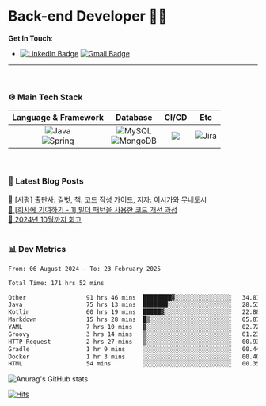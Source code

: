 # Back-end Developer 👋👋


**Get In Touch**: 
- [![LinkedIn Badge](http://img.shields.io/badge/-LinkedIn-0072b1?style=flat&logo=linkedin&link=https://www.linkedin.com/in/youhee-lee-5b358b20b/)](https://www.linkedin.com/in/youhee-lee-5b358b20b/) [![Gmail Badge](https://img.shields.io/badge/Gmail-d14836?style=flat&logo=Gmail&logoColor=white&link=mailto:bnm1128@gmail.com)](mailto:bnm1128@gmail.com)
---

<br>

### ⚙️ Main Tech Stack
|                                                                          Language & Framework                                                                           |                                                                                                            Database                                                                                                             |                                               CI/CD                                               |    Etc    |
|:-----------------------------------------------------------------------------------------------------------------------------------------------------------------------:|:-------------------------------------------------------------------------------------------------------------------------------------------------------------------------------------------------------------------------------:|:-------------------------------------------------------------------------------------------------:|:---------:|
| ![Java](http://img.shields.io/badge/-Java-007396?style=for-the-badge&logo=Java)<br/>![Spring](http://img.shields.io/badge/-Spring-47A248?style=for-the-badge&logo=Spring&logoColor=white) | ![MySQL](https://shields.io/badge/MySQL-lightgrey?logo=mysql&style=for-the-badge&logoColor=white&labelColor=blue) <br/>![MongoDB](http://img.shields.io/badge/-MongoDB-47A248?style=for-the-badge&logo=MongoDB&logoColor=white) | ![](https://img.shields.io/badge/Jenkins-D24939?style=for-the-badge&logo=Jenkins&logoColor=white) | ![Jira](https://img.shields.io/badge/Jira-0052CC?style=for-the-badge&logo=Jira&logoColor=white) |

<br>

### 📰 Latest Blog Posts
<!-- BLOG-POST-LIST:START --><a href="https://guui-dev-lee.tistory.com/31">🧻  [서평] 출판사: 길벗, 책: 코드 작성 가이드, 저자: 이시가와 무네토시</a><br><a href="https://guui-dev-lee.tistory.com/30">🧻  [회사에 기여하기 - 1] 빌더 패턴을 사용한 코드 개선 과정</a><br><a href="https://guui-dev-lee.tistory.com/29">🧻  2024년 10월까지 회고</a><br><!-- BLOG-POST-LIST:END -->

<br>

### 📊 Dev Metrics 
<!--START_SECTION:waka-->

```txt
From: 06 August 2024 - To: 23 February 2025

Total Time: 171 hrs 52 mins

Other                 91 hrs 46 mins  ████████▓░░░░░░░░░░░░░░░░   34.81 %
Java                  75 hrs 13 mins  ███████░░░░░░░░░░░░░░░░░░   28.53 %
Kotlin                60 hrs 19 mins  █████▓░░░░░░░░░░░░░░░░░░░   22.88 %
Markdown              15 hrs 28 mins  █▒░░░░░░░░░░░░░░░░░░░░░░░   05.87 %
YAML                  7 hrs 10 mins   ▓░░░░░░░░░░░░░░░░░░░░░░░░   02.72 %
Groovy                3 hrs 14 mins   ▒░░░░░░░░░░░░░░░░░░░░░░░░   01.23 %
HTTP Request          2 hrs 27 mins   ▒░░░░░░░░░░░░░░░░░░░░░░░░   00.93 %
Gradle                1 hr 9 mins     ░░░░░░░░░░░░░░░░░░░░░░░░░   00.44 %
Docker                1 hr 3 mins     ░░░░░░░░░░░░░░░░░░░░░░░░░   00.40 %
HTML                  54 mins         ░░░░░░░░░░░░░░░░░░░░░░░░░   00.35 %
```

<!--END_SECTION:waka-->

![Anurag's GitHub stats](https://github-readme-stats.vercel.app/api?username=gutenLee&show_icons=true&theme=radical)

[![Hits](https://hits.seeyoufarm.com/api/count/incr/badge.svg?url=https://github.com/gutenLEE)](https://github.com/gutenLEE) 
